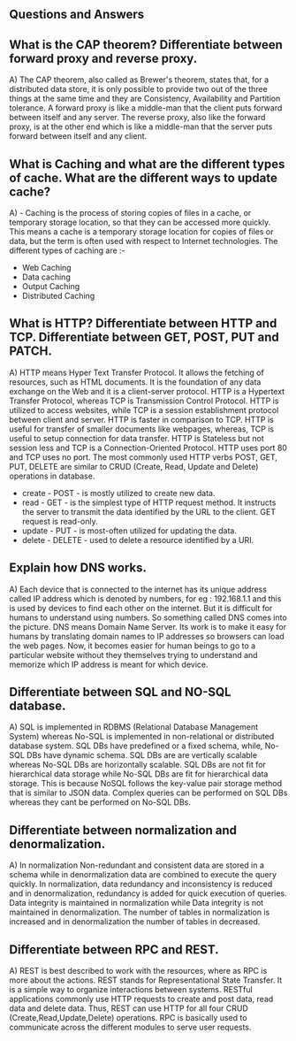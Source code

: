 ## Questions and Answers

## What is the CAP theorem? Differentiate between forward proxy and reverse proxy.
A) The CAP theorem, also called as Brewer's theorem, states that, for a distributed data store, it is only possible to provide two out of the three things at the same time and they are Consistency, Availability and Partition tolerance.
A forward proxy is like a middle-man that the client puts forward between itself and any server. The reverse proxy, also like the forward proxy, is at the other end which is like a middle-man that the server puts forward between itself and any client.

## What is Caching and what are the different types of cache. What are the different ways to update cache?
A) - Caching is the process of storing copies of files in a cache, or temporary storage location, so that they can be accessed more quickly. This means a cache is a temporary storage location for copies of files or data, but the term is often used with respect to Internet technologies.
The different types of caching are :- 
 - Web Caching
 - Data caching
 - Output Caching
 - Distributed Caching

## What is HTTP? Differentiate between HTTP and TCP. Differentiate between GET, POST, PUT and PATCH.
A) HTTP means Hyper Text Transfer Protocol. It allows the fetching of resources, such as HTML documents. It is the foundation of any data exchange on the Web and it is a client-server protocol.
HTTP is a Hypertext Transfer Protocol, whereas TCP is Transmission Control Protocol. HTTP is utilized to access websites, while TCP is a session establishment protocol between client and server. HTTP is faster in comparison to TCP. HTTP is useful for transfer of smaller documents like webpages, whereas, TCP is useful to setup connection for data transfer. HTTP is Stateless but not session less and TCP is a Connection-Oriented Protocol. HTTP uses port 80 and TCP uses no port.
The most commonly used HTTP verbs POST, GET, PUT, DELETE are similar to CRUD (Create, Read, Update and Delete) operations in database.
 - create - POST -  is mostly utilized to create new data.
 - read - GET -  is the simplest type of HTTP request method. It instructs the server to transmit the data identified by the URL to the client. GET request is read-only.
 - update - PUT -  is most-often utilized for updating the data.
 - delete - DELETE - used to delete a resource identified by a URI.

## Explain how DNS works.
A) Each device that is connected to the internet has its unique address called IP address which is denoted by numbers, for eg : 192.168.1.1 and this is used by devices to find each other on the internet. But it is difficult for humans to understand using numbers.
So something called DNS comes into the picture. DNS means Domain Name Server. Its work is to make it easy for humans by translating domain names to IP addresses so browsers can load the web pages. Now, it becomes easier for human beings to go to a particular website without they themselves trying to understand and memorize which IP address is meant for which device.

## Differentiate between SQL and NO-SQL database.
A) SQL is implemented in RDBMS (Relational Database Management System) whereas No-SQL is implemented in non-relational or distributed database system.
SQL DBs have predefined or a fixed schema, while, No-SQL DBs have dynamic schema.
SQL DBs are are vertically scalable whereas No-SQL DBs are horizontally scalable.
SQL DBs are not fit for hierarchical data storage  while No-SQL DBs are fit for hierarchical data storage. This is because NoSQL follows the key-value pair storage method that is similar to JSON data.
Complex queries can be performed on SQL DBs whereas they cant be performed on No-SQL DBs.

## Differentiate between normalization and denormalization.
A) In normalization Non-redundant and consistent data are stored in a schema while in denormalization data are combined to execute the query quickly.
In normalization, data redundancy and inconsistency is reduced and in denormalization, redundancy is added for quick execution of queries.
Data integrity is maintained in normalization while Data integrity is not maintained in denormalization.
The number of tables in normalization is increased and in denormalization the number of tables in decreased.

## Differentiate between RPC and REST.
A) REST is best described to work with the resources, where as RPC is more about the actions.
REST stands for Representational State Transfer. It is a simple way to organize interactions between systems. RESTful applications commonly use HTTP requests to create and post data, read data and delete data. Thus, REST can use HTTP for all four CRUD (Create,Read,Update,Delete) operations.
RPC is basically used to communicate across the different modules to serve user requests.